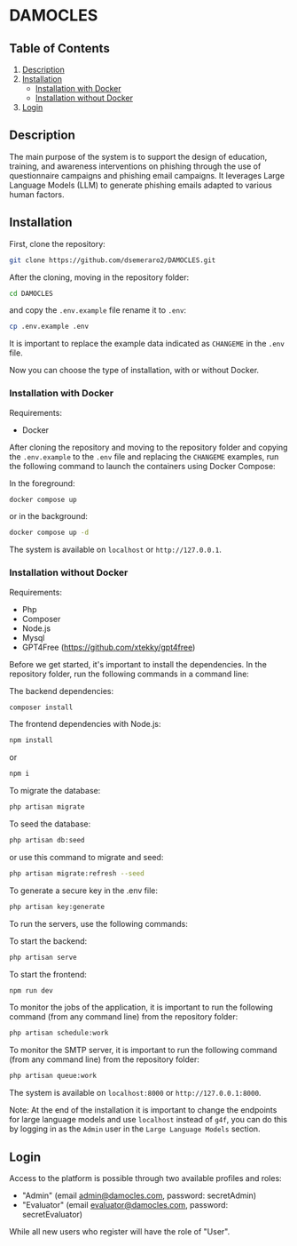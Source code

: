 # DAMOCLES

## Table of Contents
1. [Description](#description)
2. [Installation](#installation)
    - [Installation with Docker](#installation-with-docker)
    - [Installation without Docker](#installation-without-docker)
3. [Login](#login)

## Description

The main purpose of the system is to support the design of education, training, and awareness interventions on phishing through the use of questionnaire campaigns and phishing email campaigns. It leverages Large Language Models (LLM) to generate phishing emails adapted to various human factors.

## Installation
First, clone the repository:
```bash
git clone https://github.com/dsemeraro2/DAMOCLES.git
```

After the cloning, moving in the repository folder: 
```bash
cd DAMOCLES
```

and copy the `.env.example` file rename it to `.env`:
```bash
cp .env.example .env
```

It is important to replace the example data indicated as `CHANGEME` in the `.env` file.

Now you can choose the type of installation, with or without Docker.

### Installation with Docker

Requirements:
- Docker

After cloning the repository and moving to the repository folder and copying the `.env.example` to the `.env` file and replacing the `CHANGEME` examples, run the following command to launch the containers using Docker Compose:

In the foreground:
```bash
docker compose up
```

or in the background:
```bash
docker compose up -d
```

The system is available on `localhost` or `http://127.0.0.1`.

### Installation without Docker

Requirements:
- Php
- Composer
- Node.js
- Mysql
- GPT4Free (https://github.com/xtekky/gpt4free)

Before we get started, it's important to install the dependencies. In the repository folder, run the following commands in a command line:

The backend dependencies:

```bash
composer install
```

The frontend dependencies with Node.js:

```bash
npm install
```
or
```bash
npm i
```

To migrate the database:

```bash
php artisan migrate
```

To seed the database:

```bash
php artisan db:seed
```

or use this command to migrate and seed:
```bash
php artisan migrate:refresh --seed
```

To generate a secure key in the .env file:
```bash
php artisan key:generate
```
To run the servers, use the following commands:

To start the backend:
```bash
php artisan serve
```

To start the frontend:
```bash
npm run dev
```

To monitor the jobs of the application, it is important to run the following command (from any command line) from the repository folder:
```bash
php artisan schedule:work
```

To monitor the SMTP server, it is important to run the following command (from any command line) from the repository folder:
```bash
php artisan queue:work
```

The system is available on `localhost:8000` or `http://127.0.0.1:8000`.

Note: At the end of the installation it is important to change the endpoints for large language models and use `localhost` instead of `g4f`, you can do this by logging in as the `Admin` user in the `Large Language Models` section.

## Login
Access to the platform is possible through two available profiles and roles:
- "Admin" (email admin@damocles.com, password: secretAdmin)
- "Evaluator" (email evaluator@damocles.com, password: secretEvaluator)

While all new users who register will have the role of "User".
